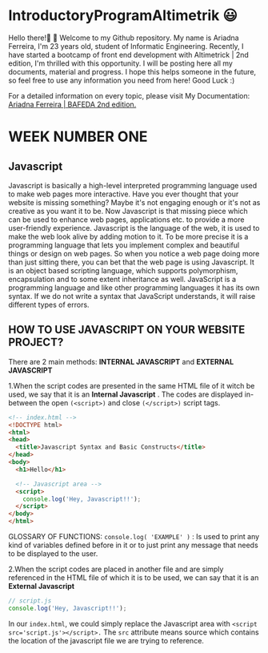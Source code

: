 # IntroductoryProgramAltimetrik :smiley:
Hello there!:wave: :wave: Welcome to my Github repository. My name is Ariadna Ferreira, I'm 23 years old, student of Informatic Engineering.
Recently, I have started a bootcamp of front end development with Altimetrick | 2nd edition, I'm thrilled with this opportunity. I will be posting here all my documents, material and progress. I hope this helps someone in the future, so feel free to use any information you need from here! 
Good Luck :)

For a detailed information on every topic, please visit My Documentation: [Ariadna Ferreira | BAFEDA 2nd edition.](https://docs.google.com/document/d/1ZryFCgftlsIX_5totunmEqqRSNZ_iNu28rxVZfv8q6s/edit?usp=sharing)

# WEEK NUMBER ONE
## Javascript
Javascript is basically a high-level interpreted programming language used to make web pages more interactive. Have you ever thought that your website is missing something?
Maybe it's not engaging enough or it's not as creative as you want it to be. Now Javascript is that missing piece which can be used to enhance web pages, applications etc. to provide a more user-friendly experience. Javascript is the language of the web, it is used to make the web look alive by adding motion to it. To be more precise it is a programming language that lets you implement complex and beautiful things or design on web pages. So when you notice a web page doing more than just sitting there, you can bet that the web page is using Javascript. 
It is an object based scripting language, which supports polymorphism, encapsulation and to some extent inheritance as well.
JavaScript is a programming language and like other programming languages it has its own syntax. If we do not write a syntax that JavaScript understands, it will raise different types of errors.
## HOW TO USE JAVASCRIPT ON YOUR WEBSITE PROJECT?
There are 2 main methods: **INTERNAL JAVASCRIPT** and **EXTERNAL JAVASCRIPT**
  
  1.When the script codes are presented in the same HTML file of it witch be used, we say that it is an **Internal Javascript** . The codes are displayed in-between the open `(<script>)` and close `(</script>)` script tags. 
  
  ```html
<!-- index.html -->
<!DOCTYPE html>
<html>
  <head>
    <title>Javascript Syntax and Basic Constructs</title>
  </head>
  <body>
    <h1>Hello</h1>

    <!-- Javascript area -->
    <script>
      console.log('Hey, Javascript!!');
    </script>
  </body>
</html>
```

GLOSSARY OF FUNCTIONS:
`console.log( 'EXAMPLE' )` : Is used to print any kind of variables defined before in it or to just print any message that needs to be displayed to the user.

  2.When the script codes are placed in another file and are simply referenced in the HTML file of which it is to be used, we can say that it is an **External Javascript**
 
  ```js
  // script.js
console.log('Hey, Javascript!!');
```
In our `index.html`, we could simply replace the Javascript area with `<script src='script.js'></script>.` The `src` attribute means source which contains the location of the javascript file we are trying to reference.
